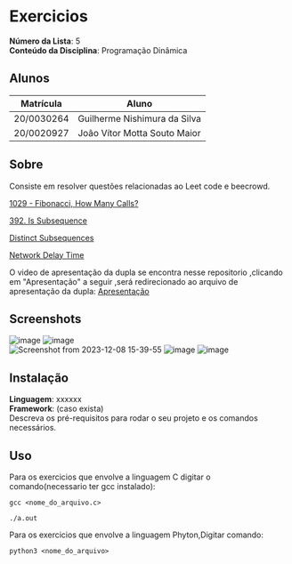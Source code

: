 # Exercicios

**Número da Lista**: 5<br>
**Conteúdo da Disciplina**: Programação Dinâmica<br>

## Alunos
|Matrícula | Aluno |
| -- | -- |
| 20/0030264  |  Guilherme Nishimura da Silva |
| 20/0020927  |  João Vítor Motta Souto Maior |

## Sobre 
Consiste em resolver questões relacionadas ao Leet code e beecrowd. 

[1029 - Fibonacci, How Many Calls?](https://www.beecrowd.com.br/judge/en/problems/view/1029)

[392. Is Subsequence](https://leetcode.com/problems/is-subsequence/)

[Distinct Subsequences](https://leetcode.com/problems/distinct-subsequences/)

[Network Delay Time](https://leetcode.com/problems/network-delay-time/)

O video de apresentação da dupla se encontra nesse repositorio ,clicando em "Apresentação" a seguir ,será redirecionado ao arquivo de apresentação da dupla: [Apresentação](https://github.com/projeto-de-algoritmos/PD_EXERCICIOS_/blob/master/Apresenta%C3%A7%C3%A3o_Pd.mp4)

## Screenshots
![image](https://github.com/projeto-de-algoritmos/PD_EXERCICIOS_/assets/64803880/22009149-f01e-44f2-ba3f-8083def58162)
![image](https://github.com/projeto-de-algoritmos/PD_EXERCICIOS_/assets/64803880/b0af490f-9f7b-47c0-bb59-2a8271063066)
<br>
![Screenshot from 2023-12-08 15-39-55](https://github.com/projeto-de-algoritmos/PD_EXERCICIOS_/assets/64803880/56504fa0-ac93-41d5-a0cf-c3d2ece54f98)
![image](https://github.com/projeto-de-algoritmos/PD_EXERCICIOS_/assets/78215376/4023ded3-1840-4d95-83e3-b3ae40e61cc7)
![image](https://github.com/projeto-de-algoritmos/PD_EXERCICIOS_/assets/78215376/f4aead98-5dd9-4a76-addf-9e9492083305)





## Instalação 
**Linguagem**: xxxxxx<br>
**Framework**: (caso exista)<br>
Descreva os pré-requisitos para rodar o seu projeto e os comandos necessários.

## Uso 
Para os exercicios que envolve a linguagem C digitar o comando(necessario ter gcc instalado):

```
gcc <nome_do_arquivo.c>
```

```
./a.out
```

Para os exercicios que envolve a linguagem Phyton,Digitar comando:
```
python3 <nome_do_arquivo>
```





